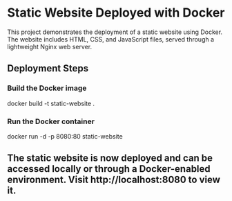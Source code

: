 # Static Website Deployed with Docker
This project demonstrates the deployment of a static website using Docker. The website includes HTML, CSS, and JavaScript files, served through a lightweight Nginx web server.

## Deployment Steps

### Build the Docker image

docker build -t static-website .    

### Run the Docker container

docker run -d -p 8080:80 static-website

## The static website is now deployed and can be accessed locally or through a Docker-enabled environment. Visit http://localhost:8080 to view it.
